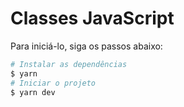 # Classes JavaScript


Para iniciá-lo, siga os passos abaixo:
```bash
# Instalar as dependências
$ yarn
# Iniciar o projeto
$ yarn dev
```
